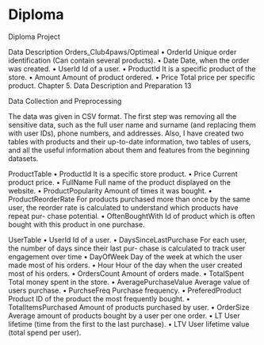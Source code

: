 # Diploma
Diploma Project

Data Description
Orders_Club4paws/Optimeal
• OrderId Unique order identification (Can contain several products).
• Date Date, when the order was created.
• UserId Id of a user.
• ProductId It is a specific product of the store.
• Amount Amount of product ordered.
• Price Total price per specific product.
Chapter 5. Data Description and Preparation 13

Data Collection and Preprocessing

The data was given in CSV format. The first step was removing all the sensitive data,
such as the full user name and surname (and replacing them with user IDs), phone
numbers, and addresses.
Also, I have created two tables with products and their up-to-date information,
two tables of users, and all the useful information about them and features from the
beginning datasets.

ProductTable
• ProductId It is a specific store product.
• Price Current product price.
• FullName Full name of the product displayed on the website.
• ProductPopularity Amount of times it was bought.
• ProductReorderRate For products purchased more than once by the same user,
the reorder rate is calculated to understand which products have repeat pur-
chase potential.
• OftenBoughtWith Id of product which is often bought with this product in one
purchase.

UserTable
• UserId Id of a user.
• DaysSinceLastPurchase For each user, the number of days since their last pur-
chase is calculated to track user engagement over time
• DayOfWeek Day of the week at which the user made most of his orders.
• Hour Hour of the day when the user created most of his orders.
• OrdersCount Amount of orders made.
• TotalSpent Total money spent in the store.
• AveragePurchaseValue Average value of users purchase.
• PurchseFreq Purchase frequency.
• PreferedProduct Product ID of the product the most frequently bought.
• TotalItemsPurchased Amount of products purchased by user.
• OrderSize Average amount of products bought by a user per one order.
• LT User lifetime (time from the first to the last purchase).
• LTV User lifetime value (total spend per user).
